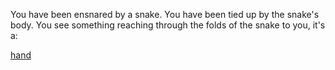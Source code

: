 You have been ensnared by a snake. You have been tied up by the snake's body. You see something reaching through the folds of the snake to you, it's a:


[hand](../snake/hand/hand.md)